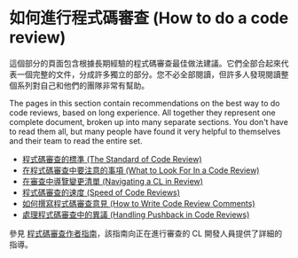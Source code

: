 # 如何進行程式碼審查 (How to do a code review)

這個部分的頁面包含根據長期經驗的程式碼審查最佳做法建議。它們全部合起來代表一個完整的文件，分成許多獨立的部分。您不必全部閱讀，但許多人發現閱讀整個系列對自己和他們的團隊非常有幫助。

The pages in this section contain recommendations on the best way to do code reviews, based on long experience. All together they represent one complete document, broken up into many separate sections. You don't have to read them all, but many people have found it very helpful to themselves and their team to read the entire set.

- [程式碼審查的標準 (The Standard of Code Review)](standard.md)
- [在程式碼審查中要注意的事項 (What to Look For In a Code Review)](looking-for.md)
- [在審查中導覽變更清單 (Navigating a CL in Review)](navigate.md)
- [程式碼審查的速度 (Speed of Code Reviews)](speed.md)
- [如何撰寫程式碼審查意見 (How to Write Code Review Comments)](comments.md)
- [處理程式碼審查中的異議 (Handling Pushback in Code Reviews)](pushback.md)

參見 [程式碼審查作者指南](../developer/index.md)，該指南向正在進行審查的 CL 開發人員提供了詳細的指導。
